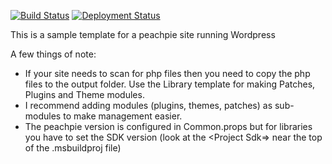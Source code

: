 [![Build Status](https://dev.azure.com/Valks-Peachpie/peachpie-wordpress-template/_apis/build/status/Valks.peachpie-wordpress-template)](https://dev.azure.com/Valks-Peachpie/peachpie-wordpress-template/_build/latest?definitionId=1) [![Deployment Status](https://vsrm.dev.azure.com/Valks-Peachpie/_apis/public/Release/badge/02942101-7d18-4f0b-bee1-a65d03c32d6c/4/4)](https://peachpie-test-wordpress-template.azurewebsites.net/)

This is a sample template for a peachpie site running Wordpress

A few things of note:

- If your site needs to scan for php files then you need to copy the php files to the output folder. Use the Library template for making Patches, Plugins and Theme modules.
- I recommend adding modules (plugins, themes, patches) as sub-modules to make management easier.
- The peachpie version is configured in Common.props but for libraries you have to set the SDK version (look at the <Project Sdk=> near the top of the .msbuildproj file)